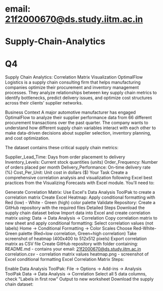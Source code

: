#  email: 21f2000670@ds.study.iitm.ac.in

# Supply-Chain-Analytics
# Q4 
Supply Chain Analytics: Correlation Matrix Visualization
OptimalFlow Logistics is a supply chain consulting firm that helps manufacturing companies optimize their procurement and inventory management processes. They analyze relationships between key supply chain metrics to identify bottlenecks, predict delivery issues, and optimize cost structures across their clients' supplier networks.

Business Context
A major automotive manufacturer has engaged OptimalFlow to analyze their supplier performance data from 66 different procurement transactions over the past quarter. The company wants to understand how different supply chain variables interact with each other to make data-driven decisions about supplier selection, inventory planning, and cost optimization.

The dataset contains these critical supply chain metrics:

Supplier_Lead_Time: Days from order placement to delivery
Inventory_Levels: Current stock quantities (units)
Order_Frequency: Number of orders placed per month
Delivery_Performance: On-time delivery rate (%)
Cost_Per_Unit: Unit cost in dollars ($)
Your Task
Create a comprehensive correlation analysis and visualization following Excel best practices from the Visualizing Forecasts with Excel module. You'll need to:

Generate Correlation Matrix: Use Excel's Data Analysis ToolPak to create a correlation matrix
Create Excel Heatmap: Apply conditional formatting with Red (low) - White - Green (high) color palette
Validate Repository: Create a GitHub repository with the required files
Detailed Steps
Download the supply chain dataset below
Import data into Excel and create correlation matrix using: Data → Data Analysis → Correlation
Copy correlation matrix to new sheet and apply conditional formatting:
Select correlation values (not labels)
Home → Conditional Formatting → Color Scales
Choose Red-White-Green palette (Red=low correlation, Green=high correlation)
Take screenshot of heatmap (400x400 to 512x512 pixels)
Export correlation matrix as CSV file
Create GitHub repository with folder containing:
README.md - contains your email: 21f2000670@ds.study.iitm.ac.in
correlation.csv - correlation matrix values
heatmap.png - screenshot of Excel conditional formatting
Excel Correlation Matrix Steps:

Enable Data Analysis ToolPak: File → Options → Add-ins → Analysis ToolPak
Data → Data Analysis → Correlation
Select all 5 data columns, check "Labels in first row"
Output to new worksheet
Download the supply chain dataset: 

